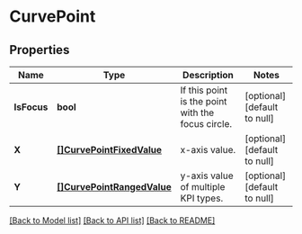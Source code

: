 # CurvePoint

## Properties
Name | Type | Description | Notes
------------ | ------------- | ------------- | -------------
**IsFocus** | **bool** | If this point is the point with the focus circle. | [optional] [default to null]
**X** | [**[]CurvePointFixedValue**](CurvePointFixedValue.md) | x-axis value. | [optional] [default to null]
**Y** | [**[]CurvePointRangedValue**](CurvePointRangedValue.md) | y-axis value of multiple KPI types. | [optional] [default to null]

[[Back to Model list]](../README.md#documentation-for-models) [[Back to API list]](../README.md#documentation-for-api-endpoints) [[Back to README]](../README.md)

